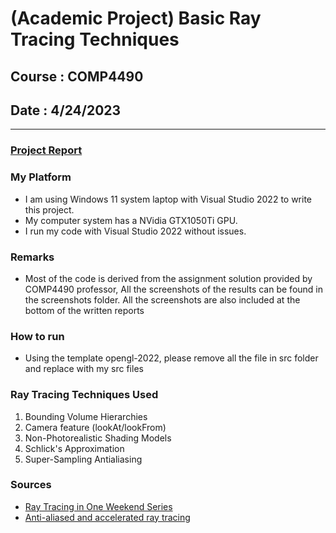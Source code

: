# (Academic Project) Basic Ray Tracing Techniques
## Course : COMP4490
## Date : 4/24/2023
---
### [Project Report](./COMP4490_Project_Report.pdf)

### My Platform
- I am using Windows 11 system laptop with Visual Studio 2022 to write this project.
- My computer system has a NVidia GTX1050Ti GPU.
- I run my code with Visual Studio 2022 without issues.

### Remarks
- Most of the code is derived from the assignment solution provided by COMP4490 professor, All the screenshots of the results can be found in the screenshots folder. All the screenshots are also included at the bottom of the written reports

### How to run
- Using the template opengl-2022, please remove all the file in src folder and replace with my src files

### Ray Tracing Techniques Used
1. Bounding Volume Hierarchies
2. Camera feature (lookAt/lookFrom)
3. Non-Photorealistic Shading Models
4. Schlick's Approximation
5. Super-Sampling Antialiasing

### Sources
- [Ray Tracing in One Weekend Series](https://raytracing.github.io/books/RayTracingTheNextWeek.html)
- [Anti-aliased and accelerated ray tracing](https://www.cs.utexas.edu/users/fussell/courses/cs384g-fall2011/lectures/lecture10-Aa_and_accel_raytracing.pdf)
